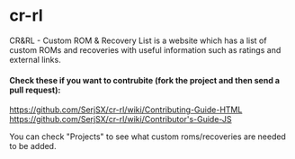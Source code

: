 # cr-rl
CR&amp;RL - Custom ROM &amp; Recovery List is a website which has a list of custom ROMs and recoveries with useful information such as ratings and external links.

#### Check these if you want to contrubite (fork the project and then send a pull request):
https://github.com/SerjSX/cr-rl/wiki/Contributing-Guide-HTML<br>
https://github.com/SerjSX/cr-rl/wiki/Contributor's-Guide-JS

You can check "Projects" to see what custom roms/recoveries are needed to be added.
